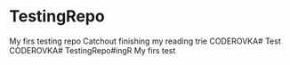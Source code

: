 # TestingRepo
My firs testing repo
Catchout
finishing my reading trie
CODEROVKA# Test
CODEROVKA# TestingRepo#ingR
My firs test

